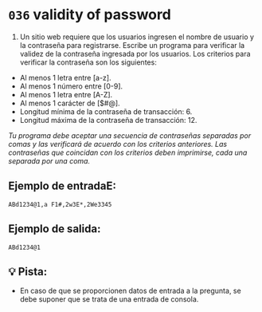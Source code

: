 # `036` validity of password

1. Un sitio web requiere que los usuarios ingresen el nombre de usuario y la contraseña para registrarse. Escribe un programa para verificar la validez de la contraseña ingresada por los usuarios. Los criterios para verificar la contraseña son los siguientes:

- Al menos 1 letra entre [a-z].
- Al menos 1 número entre [0-9].
- Al menos 1 letra entre [A-Z].
- Al menos 1 carácter de [$#@].
- Longitud mínima de la contraseña de transacción: 6.
- Longitud máxima de la contraseña de transacción: 12.


*Tu programa debe aceptar una secuencia de contraseñas separadas por comas y las verificará de acuerdo con los criterios anteriores. Las contraseñas que coincidan con los criterios deben imprimirse, cada una separada por una coma.*

## Ejemplo de entradaE:

```pía
ABd1234@1,a F1#,2w3E*,2We3345
```

## Ejemplo de salida:

```pía
ABd1234@1
```
 
## 💡 Pista:

+ En caso de que se proporcionen datos de entrada a la pregunta, se debe suponer que se trata de una entrada de consola. 